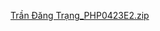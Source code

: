 [Trần Đăng Trạng_PHP0423E2.zip](https://github.com/trang132/trang132/files/11731164/Tr.n.Dang.Tr.ng_PHP0423E2.zip)
